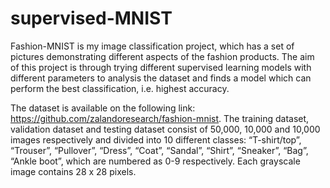 # supervised-MNIST
Fashion-MNIST is my image classification project, which has a set of pictures demonstrating different aspects of the fashion products. The aim of this project is through trying different supervised learning models with different parameters to analysis the dataset and finds a model which can perform the best classification, i.e. highest accuracy. 

The dataset is available on the following link: https://github.com/zalandoresearch/fashion-mnist. The training dataset, validation dataset and testing dataset consist of 50,000, 10,000 and 10,000 images respectively and divided into 10 different classes: “T-shirt/top”, “Trouser”, “Pullover”, “Dress”, “Coat”, “Sandal”, “Shirt”, “Sneaker”, “Bag”, “Ankle boot”, which are numbered as 0-9 respectively. Each grayscale image contains 28 x 28 pixels. 
